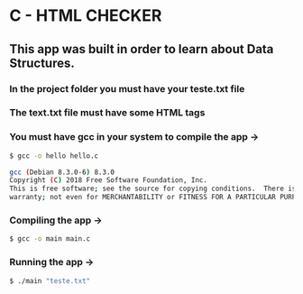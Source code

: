 # C - HTML CHECKER

## This app was built in order to learn about Data Structures.

### **In the project folder you must have your teste.txt file**

### **The text.txt file must have some HTML tags**

### You must have gcc in your system to compile the app →

```bash
$ gcc -o hello hello.c

gcc (Debian 8.3.0-6) 8.3.0
Copyright (C) 2018 Free Software Foundation, Inc.
This is free software; see the source for copying conditions.  There is NO
warranty; not even for MERCHANTABILITY or FITNESS FOR A PARTICULAR PURPOSE.
```

### Compiling the app →

```bash
$ gcc -o main main.c
```

### Running the app →

```bash
$ ./main "teste.txt"
```
